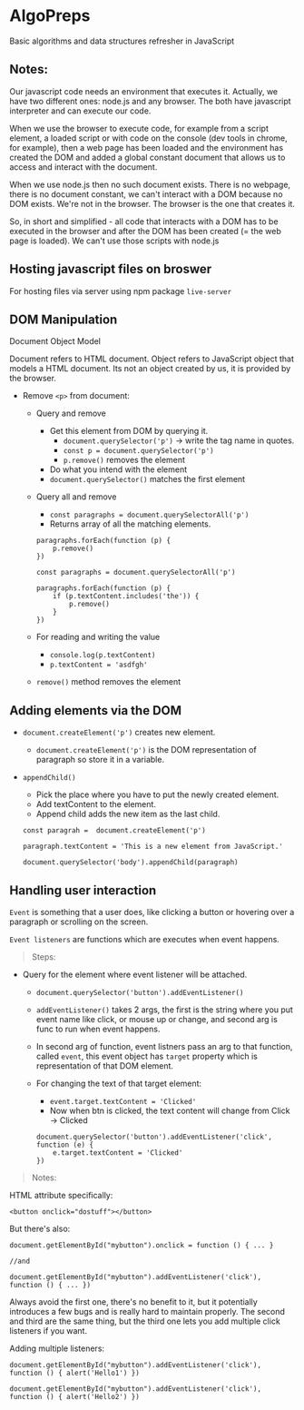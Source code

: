 # AlgoPreps
Basic algorithms and data structures refresher in JavaScript

## Notes: 
Our javascript code needs an environment that executes it. Actually, we have two different ones: node.js and any browser. The both have javascript interpreter and can execute our code.

When we use the browser to execute code, for example from a script element, a loaded script or with code on the console (dev tools in chrome, for example), then a web page has been loaded and the environment has created the DOM and added a global constant document that allows us to access and interact with the document.

When we use node.js then no such document exists. There is no webpage, there is no document constant, we can't interact with a DOM because no DOM exists. We're not in the browser. The browser is the one that creates it.

So, in short and simplified - all code that interacts with a DOM has to be executed in the browser and after the DOM has been created (= the web page is loaded). We can't use those scripts with node.js

## Hosting javascript files on broswer
 
 For hosting files via server using npm package
 `live-server`

## DOM Manipulation
Document Object Model

Document refers to HTML document.
Object refers to JavaScript object that models a HTML document. Its not an object created by us, it is provided by the browser.

- Remove `<p>` from document:
    - Query and remove
        - Get this element from DOM by querying it.
             - `document.querySelector('p')` -> write the tag name in quotes.
            - `const p = document.querySelector('p')`
            - `p.remove()` removes the element
        - Do what you intend with the element
        - `document.querySelector()` matches the first element
    
    - Query all and remove
        - `const paragraphs = document.querySelectorAll('p')`
        - Returns array of all the matching elements.
        
        ```
        paragraphs.forEach(function (p) {
            p.remove()
        })
        ```

        ```
        const paragraphs = document.querySelectorAll('p')

        paragraphs.forEach(function (p) {
            if (p.textContent.includes('the')) {
                p.remove()
            }
        })
        ```

    - For reading and writing the value
        - `console.log(p.textContent)`
        - `p.textContent = 'asdfgh'`
    - `remove()` method removes the element

## Adding elements via the DOM
- `document.createElement('p')` creates new element.
    - `document.createElement('p')` is the DOM representation of paragraph so store it in a variable.

- `appendChild()`
    - Pick the place where you have to put the newly created element.
    - Add textContent to the element.
    - Append child adds the new item as the last child.

    ```
    const paragrah =  document.createElement('p')
    
    paragraph.textContent = 'This is a new element from JavaScript.'

    document.querySelector('body').appendChild(paragraph)
    ```

## Handling user interaction

`Event` is something that a user does, like clicking a button or hovering over a paragraph or scrolling on the screen.

`Event listeners` are functions which are executes when event happens.

> Steps:
- Query for the element where event listener will be attached.
    - `document.querySelector('button').addEventListener()`
    - `addEventListener()` takes 2 args, the first is the string where you put event name like click, or mouse up or change, and second arg is func to run when event happens.
    - In second arg of function, event listners pass an arg to that function, called `event`, this event object has `target` property which is representation of that DOM element.
    - For changing the text of that target element:
        - `event.target.textContent = 'Clicked'`
        - Now when btn is clicked, the text content will change from Click -> Clicked

        ```
        document.querySelector('button').addEventListener('click', function (e) {
            e.target.textContent = 'Clicked'
        })  
        ```

> Notes:

HTML attribute specifically:

```
<button onclick="dostuff"></button>
```

But there's also:

```
document.getElementById("mybutton").onclick = function () { ... }

//and

document.getElementById("mybutton").addEventListener('click'), function () { ... })
```

Always avoid the first one, there's no benefit to it, but it potentially introduces a few bugs and is really hard to maintain properly. The second and third are the same thing, but the third one lets you add multiple click listeners if you want.

Adding multiple listeners:

```
document.getElementById("mybutton").addEventListener('click'), function () { alert('Hello1') })

document.getElementById("mybutton").addEventListener('click'), function () { alert('Hello2') })  
```